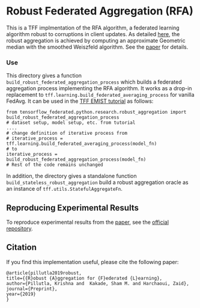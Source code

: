 # Robust Federated Aggregation (RFA)

This is a TFF implmentation of the RFA algorithm, a federated learning algorithm
robust to corruptions in client updates. As detailed
[here](https://krishnap25.github.io/papers/2019_rfa.pdf), the robust aggregation
is achieved by computing an approximate Geometric median with the smoothed
Weiszfeld algorithm. See the
[paper](https://krishnap25.github.io/papers/2019_rfa.pdf) for details.

### Use

This directory gives a function `build_robust_federated_aggregation_process`
which builds a federated aggregation process implementing the RFA algorithm. It
works as a drop-in replacement to
`tff.learning.build_federated_averaging_process` for vanilla FedAvg. It can be
used in the
[TFF EMIST tutorial](https://www.tensorflow.org/federated/tutorials/federated_learning_for_image_classification)
as follows:

```
from tensorflow_federated.python.research.robust_aggregation import build_robust_federated_aggregation_process
# dataset setup, model setup, etc. from tutorial
....
# change definition of iterative process from
# iterative_process = tff.learning.build_federated_averaging_process(model_fn)
# to
iterative_process = build_robust_federated_aggregation_process(model_fn)
# Rest of the code remains unchanged
```

In addition, the directory gives a standalone function
`build_stateless_robust_aggregation` build a robust aggregation oracle as an
instance of `tff.utils.StatefulAggregateFn`.

## Reproducing Experimental Results

To reproduce experimental results from the
[paper](https://krishnap25.github.io/papers/2019_rfa.pdf), see the
[official repository](https://github.com/krishnap25/RFA).

## Citation

If you find this implementation useful, please cite the following paper:

```
@article{pillutla2019robust,
title={{R}obust {A}ggregation for {F}ederated {L}earning},
author={Pillutla, Krishna and  Kakade, Sham M. and Harchaoui, Zaid},
journal={Preprint},
year={2019}
}
```
